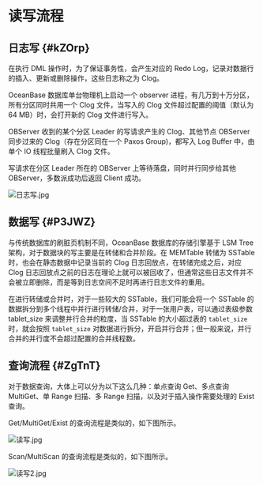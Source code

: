 读写流程 
=========================



日志写 {#kZOrp}
------------

在执行 DML 操作时，为了保证事务性，会产生对应的 Redo Log，记录对数据行的插入、更新或删除操作，这些日志称之为 Clog。

OceanBase 数据库单台物理机上启动一个 observer 进程，有几万到十万分区，所有分区同时共用一个 Clog 文件，当写入的 Clog 文件超过配置的阈值（默认为 64 MB）时，会打开新的 Clog 文件进行写入。

OBServer 收到的某个分区 Leader 的写请求产生的 Clog、其他节点 OBServer 同步过来的 Clog（存在分区同在一个 Paxos Group)，都写入 Log Buffer 中，由单个 IO 线程批量刷入 Clog 文件。

写请求在分区 Leader 所在的 OBServer 上等待落盘，同时并行同步给其他 OBServer，多数派成功后返回 Client 成功。

![日志写.jpg](https://static-aliyun-doc.oss-accelerate.aliyuncs.com/assets/img/zh-CN/1524125261/p184509.jpg "日志写.jpg")

数据写 {#P3JWZ}
------------

与传统数据库的刷脏页机制不同，OceanBase 数据库的存储引擎基于 LSM Tree 架构，对于数据块的写主要是在转储和合并阶段。在 MEMTable 转储为 SSTable 时，也会在静态数据中记录当前的 Clog 日志回放点，在转储完成之后，对应 Clog 日志回放点之前的日志在理论上就可以被回收了，但通常这些日志文件并不会被立即删除，而是等到日志空间不足时再进行日志文件的重用。

在进行转储或合并时，对于一些较大的 SSTable，我们可能会将一个 SSTable 的数据拆分到多个线程中并行进行转储/合并，对于一张用户表，可以通过表级参数 tablet_size 来调整并行合并的粒度，当 SSTable 的大小超过表的 `tablet_size` 时，就会按照 `tablet_size` 对数据进行拆分，开启并行合并；但一般来说，并行合并的并行度不会超过配置的合并线程数。

查询流程 {#ZgTnT}
-------------

对于数据查询，大体上可以分为以下这么几种：单点查询 Get、多点查询 MultiGet、单 Range 扫描、多 Range 扫描，以及对于插入操作需要处理的 Exist 查询。

Get/MultiGet/Exist 的查询流程是类似的，如下图所示。

![读写.jpg](https://static-aliyun-doc.oss-accelerate.aliyuncs.com/assets/img/zh-CN/1524125261/p184510.jpg "读写.jpg")

Scan/MultiScan 的查询流程是类似的，如下图所示。

![读写2.jpg](https://static-aliyun-doc.oss-accelerate.aliyuncs.com/assets/img/zh-CN/1524125261/p184511.jpg "读写2.jpg")
